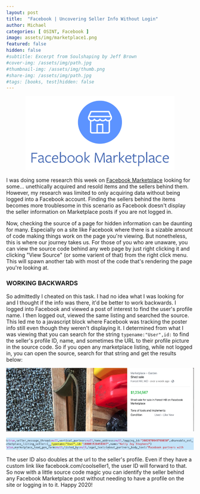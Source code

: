 ```yaml
---
layout: post
title:  "Facebook | Uncovering Seller Info Without Login"
author: Michael
categories: [ OSINT, Facebook ]
image: assets/img/marketplace1.png
featured: false
hidden: false
#subtitle: Excerpt from Soulshaping by Jeff Brown
#cover-img: /assets/img/path.jpg
#thumbnail-img: /assets/img/thumb.png
#share-img: /assets/img/path.jpg
#tags: [books, test]hidden: false
---
```

<center><p><img src="/assets/img/marketplace1.png" height="200" width="400"></p></center>

<p>I was doing some research this week on <a href="https://www.facebook.com/marketplace/" target="_blank">Facebook Marketplace</a> looking for some... unethically acquired and resold items and the sellers behind them. However, my research was limited to only acquiring data without being logged into a Facebook account. Finding the sellers behind the items becomes more troublesome in this scenario as Facebook doesn't display the seller information on Marketplace posts if you are not logged in.</p>

<p>Now, checking the source of a page for hidden information can be daunting for many. Especially on a site like Facebook where there is a sizable amount of code making things work on the page you're viewing. But nonetheless, this is where our journey takes us. For those of you who are unaware, you can view the source code behind any web page by just right clicking it and clicking "View Source" (or some varient of that) from the right click menu. This will spawn another tab with most of the code that's rendering the page you're looking at.</p>

### WORKING BACKWARDS

<p>So admittedly I cheated on this task. I had no idea what I was looking for and I thought if the info was there, it'd be better to work backwards. I logged into Facebook and viewed a post of interest to find the user's profile name. I then logged out, viewed the same listing and searched the source. This led me to a javascript block where Facebook was tracking the poster info still even though they weren't displaying it. I determined from what I was viewing that you can search for the string <code>typename:"User",id:</code> to find the seller's profile ID, name, and sometimes the URL to their profile picture in the source code. So if you open any marketplace listing, while not logged in, you can open the source, search for that string and get the results below:</p>
<center><p><img src="/assets/img/marketplace2.png"></p></center>
<center><p><img src="/assets/img/marketplace3.png"></p></center>

<p>The user ID also doubles at the url to the seller's profile. Even if they have a custom link like facebook.com/coolseller1, the user ID will forward to that. So now with a little source code magic you can identify the seller behind any Facebook Marketplace post without needing to have a profile on the site or logging in to it. Happy 2020!</p>
